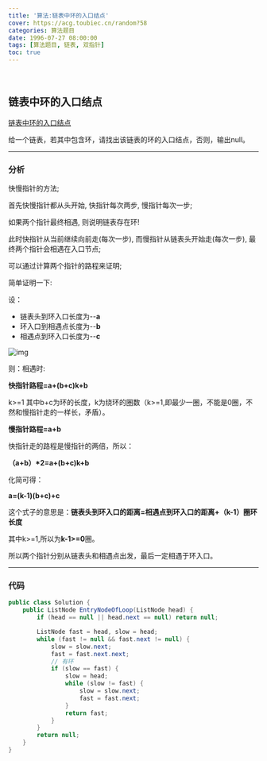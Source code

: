 ```yaml
---
title: '算法:链表中环的入口结点'
cover: https://acg.toubiec.cn/random?58
categories: 算法题目
date: 1996-07-27 08:00:00
tags: [算法题目, 链表, 双指针]
toc: true
---
```


<br/>

<!--more-->

## 链表中环的入口结点

[链表中环的入口结点](https://www.nowcoder.com/practice/253d2c59ec3e4bc68da16833f79a38e4?tpId=13&tqId=11208&tPage=3&rp=1&ru=%2Fta%2Fcoding-interviews&qru=%2Fta%2Fcoding-interviews%2Fquestion-ranking)

给一个链表，若其中包含环，请找出该链表的环的入口结点，否则，输出null。

****

### 分析

快慢指针的方法;

首先快慢指针都从头开始, 快指针每次两步, 慢指针每次一步;

如果两个指针最终相遇, 则说明链表存在环!

此时快指针从当前继续向前走(每次一步), 而慢指针从链表头开始走(每次一步), 最终两个指针会相遇在入口节点;

可以通过计算两个指针的路程来证明;

简单证明一下:

设： 

-   链表头到环入口长度为--**a**  
-   环入口到相遇点长度为--**b**  
-   相遇点到环入口长度为--**c**  

![img](https://uploadfiles.nowcoder.com/images/20180615/4240377_1529033184336_9A253E69EDBB4FD57BB16FC3A32C2756)

则：相遇时:

**快指针路程=a+(b+c)k+b**

k>=1 其中b+c为环的长度，k为绕环的圈数（k>=1,即最少一圈，不能是0圈，不然和慢指针走的一样长，矛盾）。 

**慢指针路程=a+b**

快指针走的路程是慢指针的两倍，所以： 

   **（a+b）\*2=a+(b+c)k+b**  

化简可得： 

**a=(k-1)(b+c)+c**

这个式子的意思是：**链表头到环入口的距离=相遇点到环入口的距离+（k-1）圈环长度**

其中k>=1,所以为**k-1>=0**圈。

所以两个指针分别从链表头和相遇点出发，最后一定相遇于环入口。 

****

### 代码

```java
public class Solution {
    public ListNode EntryNodeOfLoop(ListNode head) {
        if (head == null || head.next == null) return null;

        ListNode fast = head, slow = head;
        while (fast != null && fast.next != null) {
            slow = slow.next;
            fast = fast.next.next;
            // 有环
            if (slow == fast) {
                slow = head;
                while (slow != fast) {
                    slow = slow.next;
                    fast = fast.next;
                }
                return fast;
            }
        }
        return null;
    }
}
```

